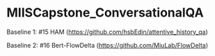 # MIISCapstone_ConversationalQA
Baseline 1: #15 HAM (https://github.com/hsbEdin/attentive_history_qa)

Baseline 2: #16 Bert-FlowDelta (https://github.com/MiuLab/FlowDelta)
